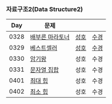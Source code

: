 ### 자료구조2(Data Structure2)

| Day  | 문제                                                     |                             |                               |
| ---- | -------------------------------------------------------- |-----------------------------| ----------------------------- |
| 0328 | [배부른 마라토너](https://www.acmicpc.net/problem/10546) | [성호](0328/10546_0328_sh.kt) | [수경](0328/10546_0328_sk.js) |
| 0329 | [베스트셀러](https://www.acmicpc.net/problem/1302)       | [성호](0328/1302_0329_sh.kt)  | [수경](0329/1302_0329_sk.js)  |
| 0330 | [암기왕](https://www.acmicpc.net/problem/2776)           | 성호                          | 수경                          |
| 0331 | [문자열 집합](https://www.acmicpc.net/problem/14425)     | 성호                          | 수경                          |
| 0401 | [최대 힙](https://www.acmicpc.net/problem/11279)         | 성호                          | 수경                          |
| 0402 | [최소 힙](https://www.acmicpc.net/problem/1927)          | 성호                          | 수경                          |
